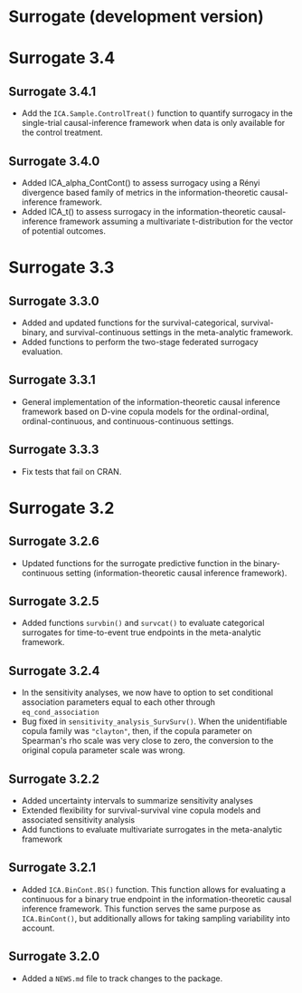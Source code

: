 # Surrogate (development version)

# Surrogate 3.4

## Surrogate 3.4.1

* Add the `ICA.Sample.ControlTreat()` function to quantify surrogacy in the 
  single-trial causal-inference framework when data is only available for the 
  control treatment.

## Surrogate 3.4.0

* Added ICA_alpha_ContCont() to assess surrogacy using a Rényi divergence based 
  family of metrics in the information-theoretic causal-inference framework.
* Added ICA_t() to assess surrogacy in the information-theoretic causal-inference
  framework assuming a multivariate t-distribution for the vector of potential
  outcomes.



# Surrogate 3.3

## Surrogate 3.3.0

* Added and updated functions for the survival-categorical, survival-binary, and
survival-continuous settings in the meta-analytic framework.
* Added functions to perform the two-stage federated surrogacy evaluation.

## Surrogate 3.3.1

* General implementation of the information-theoretic causal inference framework
based on D-vine copula models for the ordinal-ordinal, ordinal-continuous, and
continuous-continuous settings.

## Surrogate 3.3.3

* Fix tests that fail on CRAN. 

# Surrogate 3.2

## Surrogate 3.2.6

* Updated functions for the surrogate predictive function in the binary-continuous
setting (information-theoretic causal inference framework).

## Surrogate 3.2.5

* Added functions `survbin()` and `survcat()` to evaluate categorical surrogates 
for time-to-event true endpoints in the meta-analytic framework.

## Surrogate 3.2.4

* In the sensitivity analyses, we now have to option to set conditional 
  association parameters equal to each other through `eq_cond_association` 
* Bug fixed in `sensitivity_analysis_SurvSurv()`. When the unidentifiable copula
  family was `"clayton"`, then, if the copula parameter on Spearman's rho scale
  was very close to zero, the conversion to the original copula parameter scale
  was wrong.

## Surrogate 3.2.2

* Added uncertainty intervals to summarize sensitivity analyses
* Extended flexibility for survival-survival vine copula models and associated sensitivity analysis
* Add functions to evaluate multivariate surrogates in the meta-analytic framework

## Surrogate 3.2.1

* Added `ICA.BinCont.BS()` function. This function allows for evaluating a 
continuous for a binary true endpoint in the information-theoretic causal 
inference framework. This function serves the same purpose as `ICA.BinCont()`,
but additionally allows for taking sampling variability into account.

## Surrogate 3.2.0

* Added a `NEWS.md` file to track changes to the package.
